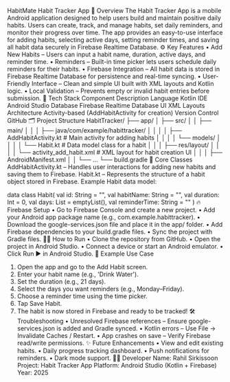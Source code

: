 HabitMate Habit Tracker App
📱 Overview
The Habit Tracker App is a mobile Android application designed to help users build and maintain positive daily habits. Users can create, track, and manage habits, set daily reminders, and monitor their progress over time. The app provides an easy-to-use interface for adding habits, selecting active days, setting reminder times, and saving all habit data securely in Firebase Realtime Database.
⚙️ Key Features
• Add New Habits – Users can input a habit name, duration, active days, and reminder time.
• Reminders – Built-in time picker lets users schedule daily reminders for their habits.
• Firebase Integration – All habit data is stored in Firebase Realtime Database for persistence and real-time syncing.
• User-Friendly Interface – Clean and simple UI built with XML layouts and Kotlin logic.
• Local Validation – Prevents empty or invalid habit entries before submission.
🧩 Tech Stack
Component	Description
Language	Kotlin
IDE	Android Studio
Database	Firebase Realtime Database
UI	XML Layouts
Architecture	Activity-based (AddHabitActivity for creation)
Version Control	GitHub
🗂️ Project Structure
HabitTracker/
├── app/
│   ├── src/
│   │   ├── main/
│   │   │   ├── java/com/example/habittracker/
│   │   │   │   ├── AddHabitActivity.kt        # Main activity for adding habits
│   │   │   │   └── models/
│   │   │   │       └── Habit.kt               # Data model class for a habit
│   │   │   ├── res/layout/
│   │   │   │   └── activity_add_habit.xml     # XML layout for habit creation UI
│   │   │   ├── AndroidManifest.xml
│   │   └── ...
└── build.gradle
🧠 Core Classes
AddHabitActivity.kt – Handles user interactions for adding new habits and saving them to Firebase.
Habit.kt – Represents the structure of a habit object stored in Firebase.
Example Habit data model:

data class Habit(
    val id: String = "",
    val habitName: String = "",
    val duration: Int = 0,
    val days: List<String> = emptyList(),
    val reminderTime: String = ""
)
🔥 Firebase Setup
• Go to Firebase Console and create a new project.
• Add your Android app package name (e.g., com.example.habittracker).
• Download the google-services.json file and place it in the app/ folder.
• Add Firebase dependencies to your build.gradle files.
• Sync the project with Gradle files.
🧑‍💻 How to Run
• Clone the repository from GitHub.
• Open the project in Android Studio.
• Connect a device or start an Android emulator.
• Click Run ▶️ in Android Studio.
🧾 Example Use Case
1. Open the app and go to the Add Habit screen.
2. Enter your habit name (e.g., 'Drink Water').
3. Set the duration (e.g., 21 days).
4. Select the days you want reminders (e.g., Monday–Friday).
5. Choose a reminder time using the time picker.
6. Tap Save Habit.
7. The habit is now stored in Firebase and ready to be tracked!
🛠️ Troubleshooting
• Unresolved Firebase references – Ensure google-services.json is added and Gradle synced.
• Kotlin errors – Use File → Invalidate Caches / Restart.
• App crashes on save – Verify Firebase read/write permissions.
✨ Future Enhancements
• View and edit existing habits.
• Daily progress tracking dashboard.
• Push notifications for reminders.
• Dark mode support.
🧑‍🎓 Developer
Name: Rahil Sirkissoon
Project: Habit Tracker App
Platform: Android Studio (Kotlin + Firebase)
Year: 2025
